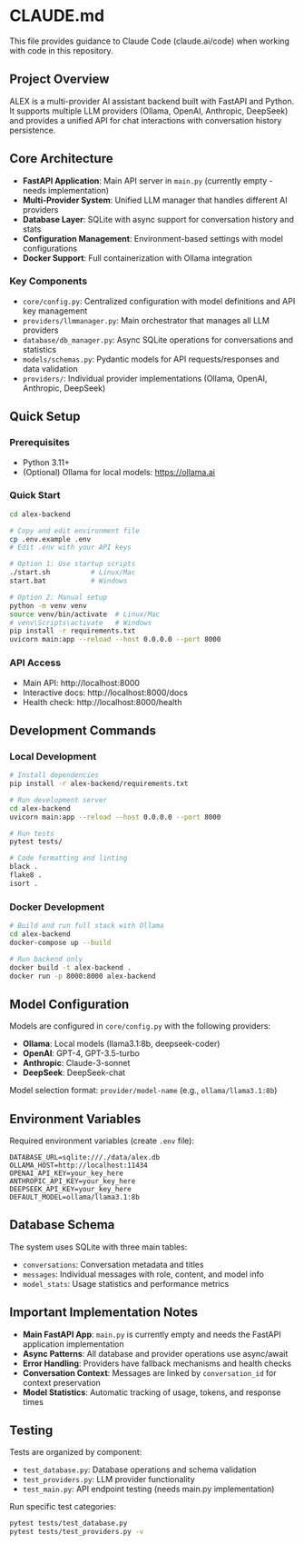 # CLAUDE.md

This file provides guidance to Claude Code (claude.ai/code) when working with code in this repository.

## Project Overview

ALEX is a multi-provider AI assistant backend built with FastAPI and Python. It supports multiple LLM providers (Ollama, OpenAI, Anthropic, DeepSeek) and provides a unified API for chat interactions with conversation history persistence.

## Core Architecture

- **FastAPI Application**: Main API server in `main.py` (currently empty - needs implementation)
- **Multi-Provider System**: Unified LLM manager that handles different AI providers
- **Database Layer**: SQLite with async support for conversation history and stats
- **Configuration Management**: Environment-based settings with model configurations
- **Docker Support**: Full containerization with Ollama integration

### Key Components

- `core/config.py`: Centralized configuration with model definitions and API key management
- `providers/llmmanager.py`: Main orchestrator that manages all LLM providers
- `database/db_manager.py`: Async SQLite operations for conversations and statistics
- `models/schemas.py`: Pydantic models for API requests/responses and data validation
- `providers/`: Individual provider implementations (Ollama, OpenAI, Anthropic, DeepSeek)

## Quick Setup

### Prerequisites
- Python 3.11+
- (Optional) Ollama for local models: https://ollama.ai

### Quick Start
```bash
cd alex-backend

# Copy and edit environment file
cp .env.example .env
# Edit .env with your API keys

# Option 1: Use startup scripts
./start.sh          # Linux/Mac
start.bat           # Windows

# Option 2: Manual setup
python -m venv venv
source venv/bin/activate  # Linux/Mac
# venv\Scripts\activate   # Windows
pip install -r requirements.txt
uvicorn main:app --reload --host 0.0.0.0 --port 8000
```

### API Access
- Main API: http://localhost:8000
- Interactive docs: http://localhost:8000/docs
- Health check: http://localhost:8000/health

## Development Commands

### Local Development
```bash
# Install dependencies
pip install -r alex-backend/requirements.txt

# Run development server
cd alex-backend
uvicorn main:app --reload --host 0.0.0.0 --port 8000

# Run tests
pytest tests/

# Code formatting and linting
black .
flake8 .
isort .
```

### Docker Development
```bash
# Build and run full stack with Ollama
cd alex-backend
docker-compose up --build

# Run backend only
docker build -t alex-backend .
docker run -p 8000:8000 alex-backend
```

## Model Configuration

Models are configured in `core/config.py` with the following providers:
- **Ollama**: Local models (llama3.1:8b, deepseek-coder)
- **OpenAI**: GPT-4, GPT-3.5-turbo
- **Anthropic**: Claude-3-sonnet
- **DeepSeek**: DeepSeek-chat

Model selection format: `provider/model-name` (e.g., `ollama/llama3.1:8b`)

## Environment Variables

Required environment variables (create `.env` file):
```
DATABASE_URL=sqlite:///./data/alex.db
OLLAMA_HOST=http://localhost:11434
OPENAI_API_KEY=your_key_here
ANTHROPIC_API_KEY=your_key_here
DEEPSEEK_API_KEY=your_key_here
DEFAULT_MODEL=ollama/llama3.1:8b
```

## Database Schema

The system uses SQLite with three main tables:
- `conversations`: Conversation metadata and titles
- `messages`: Individual messages with role, content, and model info
- `model_stats`: Usage statistics and performance metrics

## Important Implementation Notes

- **Main FastAPI App**: `main.py` is currently empty and needs the FastAPI application implementation
- **Async Patterns**: All database and provider operations use async/await
- **Error Handling**: Providers have fallback mechanisms and health checks
- **Conversation Context**: Messages are linked by `conversation_id` for context preservation
- **Model Statistics**: Automatic tracking of usage, tokens, and response times

## Testing

Tests are organized by component:
- `test_database.py`: Database operations and schema validation
- `test_providers.py`: LLM provider functionality
- `test_main.py`: API endpoint testing (needs main.py implementation)

Run specific test categories:
```bash
pytest tests/test_database.py
pytest tests/test_providers.py -v
```